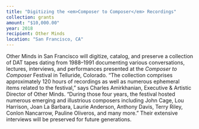 ```yaml
---
title: "Digitizing the <em>Composer to Composer</em> Recordings"
collection: grants
amount: "$10,000.00"
year: 2018
recipient: Other Minds
location: "San Francisco, CA"
---
```


Other Minds in San Francisco will digitize, catalog, and preserve a collection of DAT tapes dating from 1988&ndash;1991 documenting various conversations, lectures, interviews, and performances presented at the _Composer to Composer_ Festival in Telluride, Colorado.
“The collection comprises approximately 120 hours of recordings as well as numerous
ephemeral items related to the festival,” says Charles Amirkhanian, Executive & Artistic
Director of Other Minds. “During those four years, the festival hosted numerous emerging and
illustrious composers including John Cage, Lou Harrison, Joan La Barbara, Laurie Anderson, Anthony Davis, Terry Riley, Conlon Nancarrow, Pauline Oliveros, and many more.” Their
extensive interviews will be preserved for future generations.